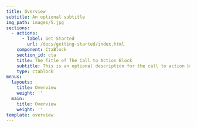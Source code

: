 ```yaml
---
title: Overview
subtitle: An optional subtitle
img_path: images/5.jpg
sections:
  - actions:
      - label: Get Started
        url: /docs/getting-started/index.html
    component: CtaBlock
    section_id: cta
    title: The Title of The Call to Action Block
    subtitle: This is an optional description for the call to action block.
    type: ctablock
menus:
  layouts:
    title: Overview
    weight: ''
  main:
    title: Overview
    weight: ''
template: overview
---
```


